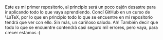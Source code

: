 Este es mi primer repositorio, al principio será un poco cajón desastre para ir aplicando todo lo que vaya aprendiendo.
Concí GitHub en un curso de \LaTeX, por lo que en principio todo lo que se encuentre en mi repositorio tendrá que ver
con ello. Sin más, un cariñoso saludo.
Ah! También decir que todo lo que se encuentre contendrá casi seguro mil errores, pero vaya, para crecer estamos :)
